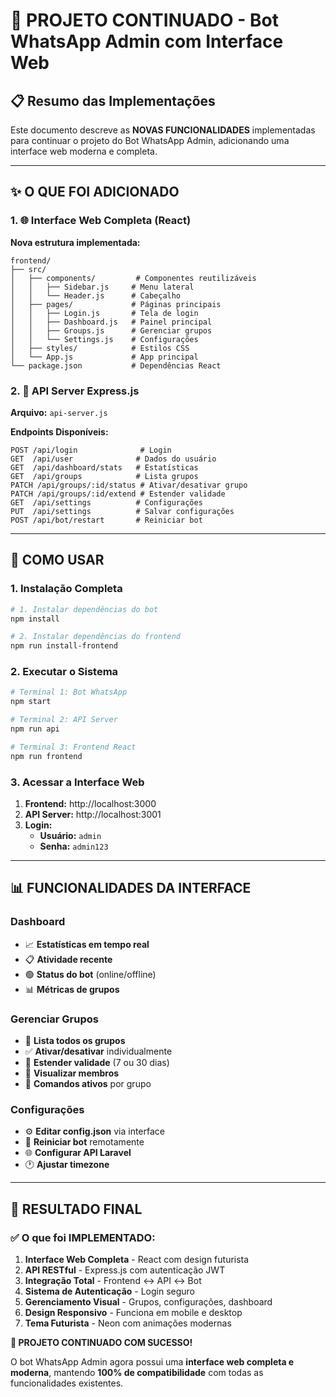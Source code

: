 # 🚀 PROJETO CONTINUADO - Bot WhatsApp Admin com Interface Web

## 📋 Resumo das Implementações

Este documento descreve as **NOVAS FUNCIONALIDADES** implementadas para continuar o projeto do Bot WhatsApp Admin, adicionando uma interface web moderna e completa.

---

## ✨ O QUE FOI ADICIONADO

### 1. 🌐 **Interface Web Completa (React)**

**Nova estrutura implementada:**
```
frontend/
├── src/
│   ├── components/         # Componentes reutilizáveis
│   │   ├── Sidebar.js     # Menu lateral
│   │   └── Header.js      # Cabeçalho
│   ├── pages/             # Páginas principais
│   │   ├── Login.js       # Tela de login
│   │   ├── Dashboard.js   # Painel principal
│   │   ├── Groups.js      # Gerenciar grupos
│   │   └── Settings.js    # Configurações
│   ├── styles/            # Estilos CSS
│   └── App.js             # App principal
└── package.json           # Dependências React
```

### 2. 🔌 **API Server Express.js**

**Arquivo:** `api-server.js`

**Endpoints Disponíveis:**
```
POST /api/login              # Login
GET  /api/user              # Dados do usuário
GET  /api/dashboard/stats   # Estatísticas
GET  /api/groups            # Lista grupos
PATCH /api/groups/:id/status # Ativar/desativar grupo
PATCH /api/groups/:id/extend # Estender validade
GET  /api/settings          # Configurações
PUT  /api/settings          # Salvar configurações
POST /api/bot/restart       # Reiniciar bot
```

---

## 🚀 COMO USAR

### **1. Instalação Completa**

```bash
# 1. Instalar dependências do bot
npm install

# 2. Instalar dependências do frontend
npm run install-frontend
```

### **2. Executar o Sistema**

```bash
# Terminal 1: Bot WhatsApp
npm start

# Terminal 2: API Server
npm run api

# Terminal 3: Frontend React
npm run frontend
```

### **3. Acessar a Interface Web**

1. **Frontend:** http://localhost:3000
2. **API Server:** http://localhost:3001
3. **Login:** 
   - **Usuário:** `admin`
   - **Senha:** `admin123`

---

## 📊 FUNCIONALIDADES DA INTERFACE

### **Dashboard**
- 📈 **Estatísticas em tempo real**
- 📋 **Atividade recente**
- 🟢 **Status do bot** (online/offline)
- 📊 **Métricas de grupos**

### **Gerenciar Grupos**
- 👥 **Lista todos os grupos**
- ✅ **Ativar/desativar** individualmente
- 📅 **Estender validade** (7 ou 30 dias)
- 👤 **Visualizar membros**
- 🔧 **Comandos ativos** por grupo

### **Configurações**
- ⚙️ **Editar config.json** via interface
- 🔄 **Reiniciar bot** remotamente
- 🌐 **Configurar API Laravel**
- 🕐 **Ajustar timezone**

---

## 🎯 RESULTADO FINAL

### ✅ **O que foi IMPLEMENTADO:**

1. **Interface Web Completa** - React com design futurista
2. **API RESTful** - Express.js com autenticação JWT
3. **Integração Total** - Frontend ↔️ API ↔️ Bot
4. **Sistema de Autenticação** - Login seguro
5. **Gerenciamento Visual** - Grupos, configurações, dashboard
6. **Design Responsivo** - Funciona em mobile e desktop
7. **Tema Futurista** - Neon com animações modernas

**🎉 PROJETO CONTINUADO COM SUCESSO!**

O bot WhatsApp Admin agora possui uma **interface web completa e moderna**, mantendo **100% de compatibilidade** com todas as funcionalidades existentes.
